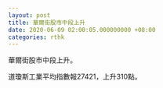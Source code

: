 ```yaml
---
layout: post
title: 華爾街股市中段上升
date: 2020-06-09 02:00:05.000000000 +08:00
categories: rthk
---
```


華爾街股市中段上升。

道瓊斯工業平均指數報27421，上升310點。

